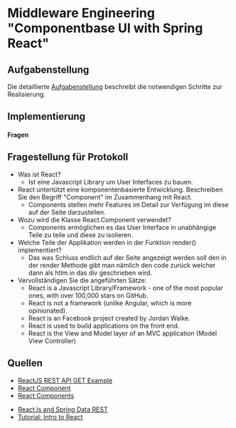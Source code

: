 # Middleware Engineering "Componentbase UI with Spring React"

## Aufgabenstellung
Die detaillierte [Aufgabenstellung](TASK.md) beschreibt die notwendigen Schritte zur Realisierung.

## Implementierung

#### Fragen

## Fragestellung für Protokoll

- Was ist React?
  - Ist eine Javascript Library um User Interfaces zu bauen.
- React untertützt eine komponentenbasierte Entwicklung. Beschreiben Sie den Begriff "Component" im Zusammenhang mit React.
  - Components stellen mehr Features im Detail zur Verfügung im diese auf der Seite darzustellen.
- Wozu wird die Klasse React.Component verwendet?
  - Components ermöglichen es das User Interface in unabhängige Teile zu teile und diese zu isolieren.
- Welche Teile der Applikation werden in der Funktion render() implementiert?
  - Das was Schluss endlich auf der Seite angezeigt werden soll den in der render Methode gibt man nämlich den code zurück welcher dann als htlm in das div geschrieben wird.
- Vervollständigen Sie die angeführten Sätze:
  - React is a Javascript Library/Framework - one of the most popular ones, with over 100,000 stars on GitHub.
  - React is not a framework (unlike Angular, which is more opinionated).
  - React is an Facebook project created by Jordan Walke.
  - React is used to build applications on the front end.
  - React is the View and Model layer of an MVC application (Model View Controller)

## Quellen
* [ReactJS REST API GET Example](https://www.roytuts.com/react-rest-api-get-example/)
* [React Component](https://reactjs.org/docs/react-component.html)
* [React Components](https://reactjs.org/docs/react-api.html#react.component)

- [React.js and Spring Data REST](https://spring.io/guides/tutorials/react-and-spring-data-rest/#react-and-spring-data-rest-part-3)
- [Tutorial: Intro to React](https://reactjs.org/tutorial/tutorial.html)
